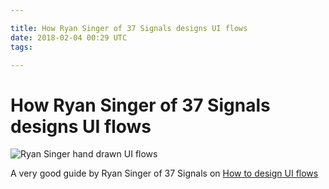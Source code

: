 ```yaml
---

title: How Ryan Singer of 37 Signals designs UI flows
date: 2018-02-04 00:29 UTC
tags: 

---
```


# How Ryan Singer of 37 Signals designs UI flows

![Ryan Singer hand drawn UI flows](http://s3.amazonaws.com/37assets/svn/325-login-flow.png)

A very good guide by Ryan Singer of 37 Signals on [How to design UI flows](http://37signals.com/svn/posts/1926-a-shorthand-for-designing-ui-flows)
